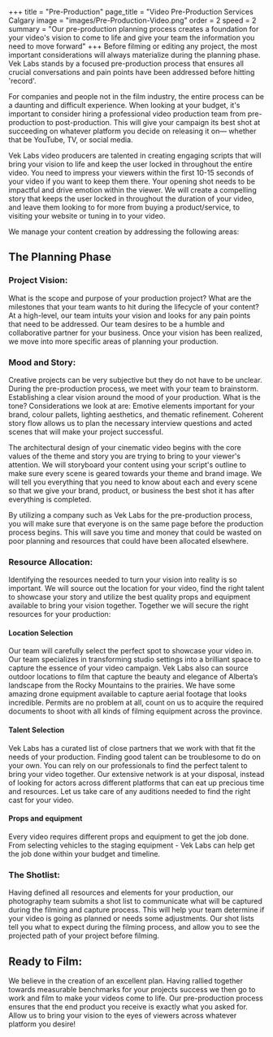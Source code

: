 +++
title = "Pre-Production"
page_title = "Video Pre-Production Services Calgary
image = "images/Pre-Production-Video.png"
order = 2
speed = 2
summary = "Our pre-production planning process creates a foundation for your video's vision to come to life and give your team the information you need to move forward"
+++
Before filming or editing any project, the most important considerations will always materialize during the planning phase. Vek Labs stands by a focused pre-production process that ensures all crucial conversations and pain points have been addressed before hitting 'record'.

For companies and people not in the film industry, the entire process can be a daunting and difficult experience. When looking at your budget, it's important to consider hiring a professional video production team from pre-production to post-production. This will give your campaign its best shot at succeeding on whatever platform you decide on releasing it on— whether that be YouTube, TV, or social media.

Vek Labs video producers are talented in creating engaging scripts that will bring your vision to life and keep the user locked in throughout the entire video. You need to impress your viewers within the first 10-15 seconds of your video if you want to keep them there. Your opening shot needs to be impactful and drive emotion within the viewer. We will create a compelling story that keeps the user locked in throughout the duration of your video, and leave them looking to for more from buying a product/service, to visiting your website or tuning in to your video.

We manage your content creation by addressing the following areas: 

## The Planning Phase

### Project Vision:

What is the scope and purpose of your production project? What are the milestones that your team wants to hit during the lifecycle of your content? At a high-level, our team intuits your vision and looks for any pain points that need to be addressed. Our team desires to be a humble and collaborative partner for your business. Once your vision has been realized, we move into more specific areas of planning your production. 

### Mood and Story: 

Creative projects can be very subjective but they do not have to be unclear. During the pre-production process, we meet with your team to brainstorm. Establishing a clear vision around the mood of your production. What is the tone? Considerations we look at are: Emotive elements important for your brand, colour pallets, lighting aesthetics, and thematic refinement. Coherent story flow allows us to plan the necessary interview questions and acted scenes that will make your project successful.

The architectural design of your cinematic video begins with the core values of the theme and story you are trying to bring to your viewer's attention. We will storyboard your content using your script's outline to make sure every scene is geared towards your theme and brand image. We will tell you everything that you need to know about each and every scene so that we give your brand, product, or business the best shot it has after everything is completed.

By utilizing a company such as Vek Labs for the pre-production process, you will make sure that everyone is on the same page before the production process begins. This will save you time and money that could be wasted on poor planning and resources that could have been allocated elsewhere.

### Resource Allocation:

Identifying the resources needed to turn your vision into reality is so important. We will source out the location for your video, find the right talent to showcase your story and utilize the best quality props and equipment available to bring your vision together. Together we will secure the right resources for your production:

#### Location Selection

Our team will carefully select the perfect spot to showcase your video in. Our team specializes in transforming studio settings into a brilliant space to capture the essence of your video campaign. Vek Labs also can source outdoor locations to film that capture the beauty and elegance of Alberta’s landscape from the Rocky Mountains to the prairies. We have some amazing drone equipment available to capture aerial footage that looks incredible. Permits are no problem at all, count on us to acquire the required documents to shoot with all kinds of filming equipment across the province.

#### Talent Selection

Vek Labs has a curated list of close partners that we work with that fit the needs of your production. Finding good talent can be troublesome to do on your own. You can rely on our professionals to find the perfect talent to bring your video together. Our extensive network is at your disposal, instead of looking for actors across different platforms that can eat up precious time and resources. Let us take care of any auditions needed to find the right cast for your video.

#### Props and equipment

Every video requires different props and equipment to get the job done. From selecting vehicles to the staging equipment - Vek Labs can help get the job done within your budget and timeline.  

### The Shotlist:

Having defined all resources and elements for your production, our photography team submits a shot list to communicate what will be captured during the filming and capture process. This will help your team determine if your video is going as planned or needs some adjustments. Our shot lists tell you what to expect during the filming process, and allow you to see the projected path of your project before filming.

## Ready to Film:

We believe in the creation of an excellent plan. Having rallied together towards measurable benchmarks for your projects success we then go to work and film to make your videos come to life. Our pre-production process ensures that the end product you receive is exactly what you asked for. Allow us to bring your vision to the eyes of viewers across whatever platform you desire!
